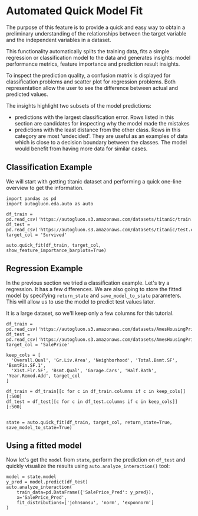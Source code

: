 # Automated Quick Model Fit

The purpose of this feature is to provide a quick and easy way to obtain a preliminary understanding of the
relationships between the target variable and the independent variables in a dataset.

This functionality automatically splits the training data, fits a simple regression or classification model to the
data and generates insights: model performance metrics, feature importance and prediction result insights.

To inspect the prediction quality, a confusion matrix is displayed for classification problems and scatter plot for
regression problems. Both representation allow the user to see the difference between actual and predicted values.

The insights highlight two subsets of the model predictions:

- predictions with the largest classification error. Rows listed in this section are candidates for inspecting why the
  model made the mistakes
- predictions with the least distance from the other class. Rows in this category are most 'undecided'. They are useful
  as an examples of data which is close to a decision boundary between the classes. The model would benefit from having
  more data for similar cases.

## Classification Example

We will start with getting titanic dataset and performing a quick one-line overview to get the information.

```{.python .input}
import pandas as pd
import autogluon.eda.auto as auto

df_train = pd.read_csv('https://autogluon.s3.amazonaws.com/datasets/titanic/train.csv')
df_test = pd.read_csv('https://autogluon.s3.amazonaws.com/datasets/titanic/test.csv')
target_col = 'Survived'

auto.quick_fit(df_train, target_col, show_feature_importance_barplots=True)
```

## Regression Example

In the previous section we tried a classification example. Let's try a regression. It has a few differences.
We are also going to store the fitted model by specifying `return_state` and `save_model_to_state` parameters.
This will allow us to use the model to predict test values later.

It is a large dataset, so we'll keep only a few columns for this tutorial.

```{.python .input}
df_train = pd.read_csv('https://autogluon.s3.amazonaws.com/datasets/AmesHousingPriceRegression/train_data.csv')
df_test = pd.read_csv('https://autogluon.s3.amazonaws.com/datasets/AmesHousingPriceRegression/test_data.csv')
target_col = 'SalePrice'

keep_cols = [
  'Overall.Qual', 'Gr.Liv.Area', 'Neighborhood', 'Total.Bsmt.SF', 'BsmtFin.SF.1',
  'X1st.Flr.SF', 'Bsmt.Qual', 'Garage.Cars', 'Half.Bath', 'Year.Remod.Add', target_col
]

df_train = df_train[[c for c in df_train.columns if c in keep_cols]][:500]
df_test = df_test[[c for c in df_test.columns if c in keep_cols]][:500]


state = auto.quick_fit(df_train, target_col, return_state=True, save_model_to_state=True)
```

## Using a fitted model

Now let's get the `model` from `state`, perform the prediction on `df_test` and quickly visualize the results using 
`auto.analyze_interaction()` tool:   

```{.python .input}
model = state.model
y_pred = model.predict(df_test)
auto.analyze_interaction(
    train_data=pd.DataFrame({'SalePrice_Pred': y_pred}), 
    x='SalePrice_Pred', 
    fit_distributions=['johnsonsu', 'norm', 'exponnorm']
)
```
